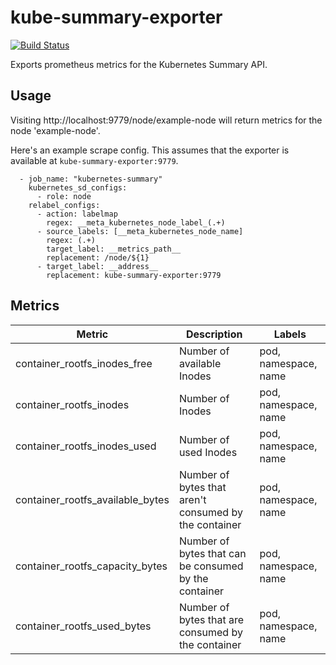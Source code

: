 # kube-summary-exporter

[![Build Status](https://drone.prod.merit.uw.systems/api/badges/utilitywarehouse/kube-summary-exporter/status.svg)](https://drone.prod.merit.uw.systems/utilitywarehouse/kube-summary-exporter)

Exports prometheus metrics for the Kubernetes Summary API.

## Usage

Visiting http://localhost:9779/node/example-node will return metrics for the
node 'example-node'.

Here's an example scrape config. This assumes that the exporter is available at `kube-summary-exporter:9779`.

```
  - job_name: "kubernetes-summary"
    kubernetes_sd_configs:
      - role: node
    relabel_configs:
      - action: labelmap
        regex: __meta_kubernetes_node_label_(.+)
      - source_labels: [__meta_kubernetes_node_name]
        regex: (.+)
        target_label: __metrics_path__
        replacement: /node/${1}
      - target_label: __address__
        replacement: kube-summary-exporter:9779
```

## Metrics

| Metric                           | Description                                           | Labels               |
| -------------------------------- | ----------------------------------------------------- | -------------------- |
| container_rootfs_inodes_free     | Number of available Inodes                            | pod, namespace, name |
| container_rootfs_inodes          | Number of Inodes                                      | pod, namespace, name |
| container_rootfs_inodes_used     | Number of used Inodes                                 | pod, namespace, name |
| container_rootfs_available_bytes | Number of bytes that aren't consumed by the container | pod, namespace, name |
| container_rootfs_capacity_bytes  | Number of bytes that can be consumed by the container | pod, namespace, name |
| container_rootfs_used_bytes      | Number of bytes that are consumed by the container    | pod, namespace, name |
